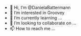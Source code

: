 - 👋 Hi, I’m @DanielaBattermann
- 👀 I’m interested in Groovey
- 🌱 I’m currently learning ...
- 💞️ I’m looking to collaborate on ...
- 📫 How to reach me ...

<!---
DanielaBattermann/DanielaBattermann is a ✨ special ✨ repository because its `README.md` (this file) appears on your GitHub profile.
You can click the Preview link to take a look at your changes.
--->
